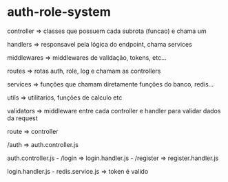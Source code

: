 # auth-role-system

controller => classes que possuem cada subrota (funcao) e chama um 

handlers => responsavel pela lógica do endpoint, chama services

middlewares => middlewares de validação, tokens, etc...

routes => rotas auth, role, log e chamam as controllers

services => funções que chamam diretamente funções do banco, redis...

utils => utilitarios, funções de calculo etc

validators => middleware entre cada controller e handler para validar dados da request


route => controller 

/auth => auth.controller.js

auth.controller.js
    - /login => login.handler.js
    - /register => register.handler.js

login.handler.js
    - redis.service.js => token é valido
